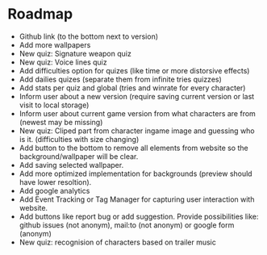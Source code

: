 # Roadmap
- Github link (to the bottom next to version)
- Add more wallpapers
- New quiz: Signature weapon quiz
- New quiz: Voice lines quiz
- Add difficulties option for quizes (like time or more distorsive effects)
- Add dailies quizes (separate them from infinite tries quizzes)
- Add stats per quiz and global (tries and winrate for every character)
- Inform user about a new version (require saving current version or last visit to local storage)
- Inform user about current game version from what characters are from (newest may be missing)
- New quiz: Cliped part from character ingame image and guessing who is it. (difficulties with size changing)
- Add button to the bottom to remove all elements from website so the background/wallpaper will be clear.
- Add saving selected wallpaper.
- Add more optimized implementation for backgrounds (preview should have lower resoltion).
- Add google analytics
- Add Event Tracking or Tag Manager for capturing user interaction with website.
- Add buttons like report bug or add suggestion. Provide possibilities like: github issues (not anonym), mail:to (not anonym) or google form (anonym)
- New quiz: recognision of characters based on trailer music